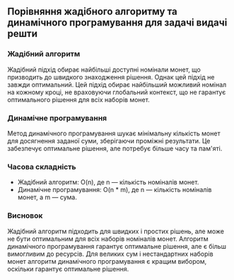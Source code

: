 ## Порівняння жадібного алгоритму та динамічного програмування для задачі видачі решти

### Жадібний алгоритм

Жадібний підхід обирає найбільші доступні номінали монет, що призводить до швидкого знаходження рішення. Однак цей підхід не завжди оптимальний. Цей підхід обирає найбільший можливий номінал на кожному кроці, не враховуючи глобальний контекст, що не гарантує оптимального рішення для всіх наборів монет.

### Динамічне програмування

Метод динамічного програмування шукає мінімальну кількість монет для досягнення заданої суми, зберігаючи проміжні результати. Це забезпечує оптимальне рішення, але потребує більше часу та пам'яті.

### Часова складність

- Жадібний алгоритм: O(n), де n — кількість номіналів монет.
- Динамічне програмування: O(n \* m), де n — кількість номіналів монет, а m — сума.

### Висновок

Жадібний алгоритм підходить для швидких і простих рішень, але може не бути оптимальним для всіх наборів номіналів монет. Алгоритм динамічного програмування гарантує оптимальне рішення, але є більш вимогливим до ресурсів. Для великих сум і нестандартних наборів монет алгоритм динамічного програмування є кращим вибором, оскільки гарантує оптимальне рішення.
